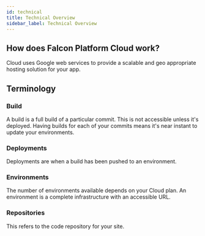 ```yaml
---
id: technical
title: Technical Overview
sidebar_label: Technical Overview
---
```


## How does Falcon Platform Cloud work?

Cloud uses Google web services to provide a scalable and geo appropriate hosting solution for your app.

## Terminology

### Build
A build is a full build of a particular commit. This is not accessible unless it's deployed. Having builds for each of your commits means it's near instant to update your environments.

### Deployments
Deployments are when a build has been pushed to an environment.

### Environments
The number of environments available depends on your Cloud plan. An environment is a complete infrastructure with an accessible URL.

### Repositories
This refers to the code repository for your site.   
